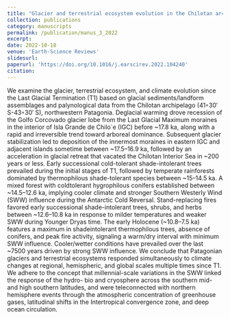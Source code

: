 ```yaml
---
title: "Glacier and terrestrial ecosystem evolution in the Chilotan archipelago sector of northwestern Patagonia since the Last Glacial Termination"
collection: publications
category: manuscripts
permalink: /publication/manus_3_2022
excerpt:
date: 2022-10-18
venue: 'Earth-Science Reviews'
slidesurl: 
paperurl: 'https://doi.org/10.1016/j.earscirev.2022.104240'
citation: 
---
```

We examine the glacier, terrestrial ecosystem, and climate evolution since the Last Glacial Termination (T1)
based on glacial sediments/landform assemblages and palynological data from the Chilotan archipelago
(41◦30′ S-43◦30′ S), northwestern Patagonia. Deglacial warming drove recession of the Golfo Corcovado glacier
lobe from the Last Glacial Maximum moraines in the interior of Isla Grande de Chilo´e (IGC) before ~17.8 ka,
along with a rapid and irreversible trend toward arboreal dominance. Subsequent glacier stabilization led to
deposition of the innermost moraines in eastern IGC and adjacent islands sometime between ~17.5–16.9 ka,
followed by an acceleration in glacial retreat that vacated the Chilotan Interior Sea in ~200 years or less. Early
successional cold-tolerant shade-intolerant trees prevailed during the initial stages of T1, followed by temperate
rainforests dominated by thermophilous shade-tolerant species between ~15–14.5 ka. A mixed forest with coldtolerant
hygrophilous conifers established between ~14.5–12.6 ka, implying cooler climate and stronger
Southern Westerly Wind (SWW) influence during the Antarctic Cold Reversal. Stand-replacing fires favored early
successional shade-intolerant trees, shrubs, and herbs between ~12.6–10.8 ka in response to milder temperatures
and weaker SWW during Younger Dryas time. The early Holocene (~10.8–7.5 ka) features a maximum in shadeintolerant
thermophilous trees, absence of conifers, and peak fire activity, signaling a warm/dry interval with
minimum SWW influence. Cooler/wetter conditions have prevailed over the last ~7500 years driven by strong
SWW influence. We conclude that Patagonian glaciers and terrestrial ecosystems responded simultaneously to
climate changes at regional, hemispheric, and global scales multiple times since T1. We adhere to the concept
that millennial-scale variations in the SWW linked the response of the hydro- bio and cryosphere across the
southern mid- and high southern latitudes, and were teleconnected with northern hemisphere events through the
atmospheric concentration of greenhouse gases, latitudinal shifts in the Intertropical convergence zone, and deep
ocean circulation.
